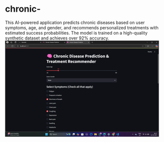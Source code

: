 # chronic-
This AI-powered application predicts chronic diseases based on user symptoms, age, and gender, and recommends personalized treatments with estimated success probabilities. The model is trained on a high-quality synthetic dataset and achieves over 92% accuracy.
![Image Alt](https://github.com/niyathi97/chronic-/blob/4f93c6cdfb24ffba325008b74d2d7147f74fbd6d/Screenshot%20(64).png)
